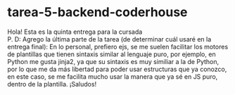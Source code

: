 # tarea-5-backend-coderhouse
Hola! Esta es la quinta entrega para la cursada  
P. D: Agrego la última parte de la tarea (de determinar cuál usaré en la entrega final): En lo personal, prefiero ejs, se me suelen facilitar los motores de plantillas que tienen sintaxis similar al lenguaje puro, por ejemplo, en Python me gusta jinja2, ya que su sintaxis es muy similiar a la de Python, por lo que me da más libertad para poder usar estructuras que ya conozco, en este caso, se me facilita mucho usar la manera que ya sé en JS puro, dentro de la plantilla. ¡Saludos!
